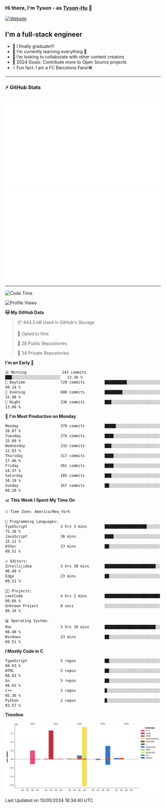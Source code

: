 ### Hi there, I'm Tyson - as [Tyson-Hu][website] 👋

[![Website](https://img.shields.io/website?label=Tianzhe.me&style=for-the-badge&url=https%3A%2F%2Ftianzhe.me)](https://tianzhe.me)


## I'm a full-stack engineer

- 🔭 I finally graduate!!!
- 🌱 I’m currently learning everything 🤣
- 👯 I’m looking to collaborate with other content creators
- 🥅 2024 Goals: Contribute more to Open Source projects
- ⚡ Fun fact: I am a FC Barcelona Fans!⚽️

---

### ⚡️ GitHub Stats
![](https://raw.githubusercontent.com/Tyson-Hu/github-stats-card/master/generated/overview.svg)
![](https://raw.githubusercontent.com/Tyson-Hu/github-stats-card/master/generated/languages.svg)

---

<!--START_SECTION:waka-->
![Code Time](http://img.shields.io/badge/Code%20Time-130%20hrs%2042%20mins-blue)

![Profile Views](http://img.shields.io/badge/Profile%20Views-0-blue)

**🐱 My GitHub Data** 

> 📦 643.5 kB Used in GitHub's Storage 
 > 
> 💼 Opted to Hire
 > 
> 📜 28 Public Repositories 
 > 
> 🔑 34 Private Repositories 
 > 
**I'm an Early 🐤** 

```text
🌞 Morning                243 commits         ███░░░░░░░░░░░░░░░░░░░░░░   13.38 % 
🌆 Daytime                729 commits         ██████████░░░░░░░░░░░░░░░   40.14 % 
🌃 Evening                608 commits         ████████░░░░░░░░░░░░░░░░░   33.48 % 
🌙 Night                  236 commits         ███░░░░░░░░░░░░░░░░░░░░░░   13.00 % 
```
📅 **I'm Most Productive on Monday** 

```text
Monday                   379 commits         █████░░░░░░░░░░░░░░░░░░░░   20.87 % 
Tuesday                  274 commits         ████░░░░░░░░░░░░░░░░░░░░░   15.09 % 
Wednesday                233 commits         ███░░░░░░░░░░░░░░░░░░░░░░   12.83 % 
Thursday                 317 commits         ████░░░░░░░░░░░░░░░░░░░░░   17.46 % 
Friday                   261 commits         ████░░░░░░░░░░░░░░░░░░░░░   14.37 % 
Saturday                 185 commits         ███░░░░░░░░░░░░░░░░░░░░░░   10.19 % 
Sunday                   167 commits         ██░░░░░░░░░░░░░░░░░░░░░░░   09.20 % 
```


📊 **This Week I Spent My Time On** 

```text
🕑︎ Time Zone: America/New_York

💬 Programming Languages: 
TypeScript               3 hrs 3 mins        ███████████████████░░░░░░   75.38 % 
JavaScript               36 mins             ████░░░░░░░░░░░░░░░░░░░░░   15.11 % 
Other                    23 mins             ██░░░░░░░░░░░░░░░░░░░░░░░   09.51 % 

🔥 Editors: 
Intellijidea             3 hrs 39 mins       ███████████████████████░░   90.49 % 
Edge                     23 mins             ██░░░░░░░░░░░░░░░░░░░░░░░   09.51 % 

🐱‍💻 Projects: 
LeetCode                 4 hrs 2 mins        █████████████████████████   99.66 % 
Unknown Project          0 secs              ░░░░░░░░░░░░░░░░░░░░░░░░░   00.34 % 

💻 Operating System: 
Mac                      3 hrs 39 mins       ███████████████████████░░   90.49 % 
Windows                  23 mins             ██░░░░░░░░░░░░░░░░░░░░░░░   09.51 % 
```

**I Mostly Code in C** 

```text
TypeScript               5 repos             ██░░░░░░░░░░░░░░░░░░░░░░░   08.93 % 
HTML                     5 repos             ██░░░░░░░░░░░░░░░░░░░░░░░   08.93 % 
Go                       5 repos             ██░░░░░░░░░░░░░░░░░░░░░░░   08.93 % 
C++                      3 repos             █░░░░░░░░░░░░░░░░░░░░░░░░   05.36 % 
Python                   2 repos             █░░░░░░░░░░░░░░░░░░░░░░░░   03.57 % 
```



**Timeline**

![Lines of Code chart](https://raw.githubusercontent.com/Tyson-Hu/Tyson-Hu/main/assets/bar_graph.png)


 Last Updated on 10/05/2024 18:34:40 UTC
<!--END_SECTION:waka-->


[website]: https://github.com/Tyson-Hu
